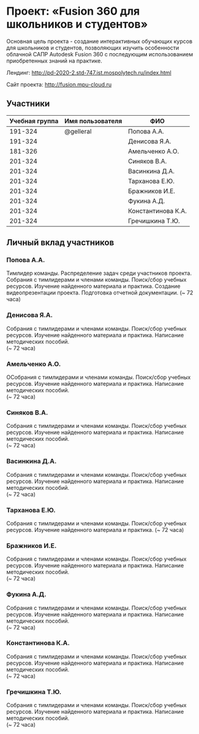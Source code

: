 # Проект: «Fusion 360 для школьников и студентов»
 
Основная цель проекта - создание интерактивных обучающих курсов для школьников и студентов, позволяющих изучить особенности облачной САПР Autodesk Fusion 360 с последующим использованием приобретенных знаний на практике. 

Лендинг: http://pd-2020-2.std-747.ist.mospolytech.ru/index.html

Сайт проекта: http://fusion.mpu-cloud.ru
 
## Участники
 
| Учебная группа | Имя пользователя     | ФИО                      |
|----------------|----------------------|--------------------------|
| 191-324        | @gelleral            | Попова А.А.              |
| 191-324        |                      | Денисова Я.А.            |  
| 181-326        |                      | Амельченко А.О.          |  
| 201-324        |                      | Синяков В.А.             |
| 201-324        |                      | Васинкина Д.А.           |
| 201-324        |                      | Тарханова Е.Ю.           |
| 201-324	       |	                    | Бражников И.Е.           |
| 201-324	       |                      | Фукина А.Д.		           |
| 201-324        |                      | Константинова К.А.       |
| 201-324        |                      | Гречишкина Т.Ю.          |


## Личный вклад участников
 
### Попова А.А.
Тимлидер команды. Распределение задач среди участников проекта.
Собрания с тимлидерами и членами команды. Поиск/сбор учебных ресурсов.
Изучение найденного материала и практика.
Создание видеопрезентации проекта. Подготовка отчетной документации.
(~ 72 часа)
 
### Денисова Я.А.
Собрания с тимлидерами и членами команды. Поиск/сбор учебных ресурсов.
Изучение найденного материала и практика. Написание методических пособий.  
(~ 72 часа)

### Амельченко А.О.
ОСобрания с тимлидерами и членами команды. Поиск/сбор учебных ресурсов.
Изучение найденного материала и практика. Написание методических пособий.  
(~ 72 часа)
 
### Синяков В.А.
Собрания с тимлидерами и членами команды. Поиск/сбор учебных ресурсов.
Изучение найденного материала и практика. Написание методических пособий.  
(~ 72 часа)  
 
### Васинкина Д.А.
Собрания с тимлидерами и членами команды. Поиск/сбор учебных ресурсов.
Изучение найденного материала и практика. Написание методических пособий.  
(~ 72 часа)

### Тарханова Е.Ю.
Собрания с тимлидерами и членами команды. Поиск/сбор учебных ресурсов.
Изучение найденного материала и практика. 
(~ 72 часа)
 
### Бражников И.Е. 
Собрания с тимлидерами и членами команды. Поиск/сбор учебных ресурсов.
Изучение найденного материала и практика. Написание методических пособий.   
(~ 72 часа)
 
### Фукина А.Д.		
Собрания с тимлидерами и членами команды. Поиск/сбор учебных ресурсов.
Изучение найденного материала и практика. Написание методических пособий.  
(~ 72 часа)
 
### Константинова К.А. 
Собрания с тимлидерами и членами команды. Поиск/сбор учебных ресурсов.
Изучение найденного материала и практика. Написание методических пособий.  
(~ 72 часа) 

### Гречишкина Т.Ю. 
Собрания с тимлидерами и членами команды. Поиск/сбор учебных ресурсов.
Изучение найденного материала и практика. Написание методических пособий.  
(~ 72 часа)
 

